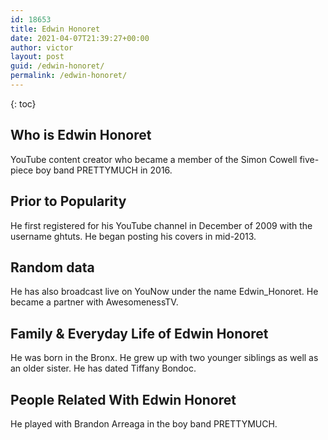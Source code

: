 ```yaml
---
id: 18653
title: Edwin Honoret
date: 2021-04-07T21:39:27+00:00
author: victor
layout: post
guid: /edwin-honoret/
permalink: /edwin-honoret/
---
```



{: toc}


## Who is Edwin Honoret



YouTube content creator who became a member of the Simon Cowell five-piece boy band PRETTYMUCH in 2016. 

                
                
                
## Prior to Popularity



He first registered for his YouTube channel in December of 2009 with the username ghtuts. He began posting his covers in mid-2013.

                
                
                
## Random data



He has also broadcast live on YouNow under the name Edwin_Honoret. He became a partner with AwesomenessTV.

                
                
                
## Family & Everyday Life of Edwin Honoret



He was born in the Bronx. He grew up with two younger siblings as well as an older sister. He has dated Tiffany Bondoc.

                
                
                
## People Related With Edwin Honoret



He played with Brandon Arreaga in the boy band PRETTYMUCH.

                
              
            
          
          
          